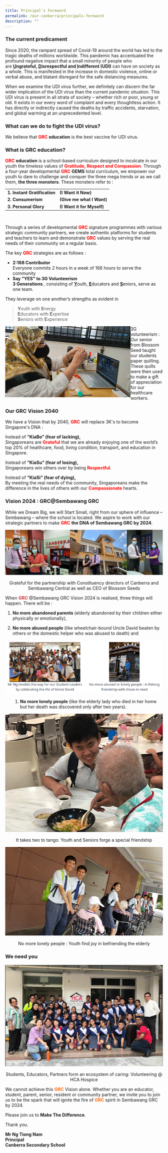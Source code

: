 ```yaml
---
title: Principal's Foreword
permalink: /our-canberra/principals-foreword
description: ""
---
```

<div>
<h3><strong>The current predicament</strong></h3>
<div>
<p>Since 2020, the rampant spread of Covid-19 around the world has led to the tragic deaths of millions worldwide. This pandemic has accentuated the profound negative impact that a small minority of people who are&nbsp;<strong><u>U</u>ngrateful,&nbsp;<u>D</u>isrespectful and&nbsp;<u>I</u>ndifferent (UDI)</strong> can have on society as a whole. This is manifested in the increase in domestic violence, online or verbal abuse, and blatant disregard for the safe distancing measures.</p>
<p>When we examine the UDI virus further, we definitely can discern the far wider implication of the UDI virus than the current pandemic situation. This UDI virus is present in all strata of society &ndash; whether rich or poor, young or old. It exists in our every word of complaint and every thoughtless action. It has directly or indirectly caused the deaths by traffic accidents, starvation, and global warming at an unprecedented level.</p>
</div>
</div>
<h3><strong>What can we do to fight the UDI virus?</strong></h3>
<p>We believe that&nbsp;<strong><span style="color: #ff0000;">GRC</span>&nbsp;education</strong> is the best vaccine for UDI virus.</p>
<h3><strong>What is GRC education?</strong></h3>
<div>
<div>
<p><span style="color: #ff0000;"><strong>GRC</strong></span>&nbsp;<strong>education</strong>&nbsp;is a school-based curriculum designed to inculcate in our youth the timeless values of&nbsp;<span style="color: #ff0000;"><strong>Gratitude, Respect and Compassion</strong>.</span> Through a four-year developmental&nbsp;<span style="color: #ff0000;"><strong>GRC</strong>&nbsp;</span><strong>GEMS</strong>&nbsp;total curriculum, we empower our youth to dare to challenge and conquer the three mega trends or as we call them,&nbsp;<strong>the three monsters</strong>. These monsters refer to :</p>
<table>
<tbody>
<tr>
<td><strong>1. Instant Gratification</strong></td>
<td><strong>(I Want it Now)</strong></td>
</tr>
<tr>
<td><strong>2. Consumerism</strong></td>
<td><strong>(Give me what I Want)</strong></td>
</tr>
<tr>
<td><strong>3. Personal Glory</strong></td>
<td><strong>(I Want it for Myself)</strong></td>
</tr>
</tbody>
</table>
<br />
<p>Through a series of developmental&nbsp;<span style="color: #ff0000;"><strong>GRC&nbsp;</strong></span>signature programmes with various strategic community partners, we create authentic platforms for students and teachers to learn and demonstrate&nbsp;<span style="color: #ff0000;"><strong>GRC&nbsp;</strong></span>values by serving the real needs of their community on a regular basis.</p>
<p>The key&nbsp;<span style="color: #ff0000;"><strong>GRC&nbsp;</strong></span>strategies are as follows :</p>
<div>
<ul>
<li><strong>2:168 Contributor</strong>
<div>Everyone commits 2 hours in a week of 168 hours to serve the community</div>
</li>
<li>
<div><strong>Say "YES" to 3G Volunteerism</strong></div>
<div><strong>3 Generations&nbsp;</strong>, consisting of&nbsp;<strong><u>Y</u></strong>outh,&nbsp;<strong><u>E</u></strong>ducators and&nbsp;<strong><u>S</u></strong>eniors, serve as one team.</div>
</li>
</ul>
</div>
<p>They leverage on one another&rsquo;s strengths as evident in&nbsp;</p>
<blockquote>
<p><strong>Y</strong>outh with&nbsp;<strong>E</strong>nergy<br /><strong>E</strong>ducators with&nbsp;<strong>E</strong>xpertise<br /><strong>S</strong>eniors with&nbsp;<strong>E</strong>xperience</p>
</blockquote>
<div>
<div style="float: left">
<img src="/images/PF1.png" />
</div>
<div>
<p>3G volunteerism : Our senior from Blossom Seed taught our students paper quilling. These quills were then used to make a gift of appreciation for our healthcare workers.</p>
</div>
<h3><strong>Our GRC Vision 2040</strong></h3>
<div>
<p>We have a Vision that by 2040,&nbsp;<span style="color: #ff0000;"><strong>GRC</strong>&nbsp;</span>will replace 3K's to become Singapore's DNA :</p>
<p>Instead of&nbsp;<strong>&ldquo;KiaBo&rdquo; (fear of lacking),<br /></strong>Singaporeans are&nbsp;<span style="color: #ff0000;"><strong>Grateful</strong>&nbsp;</span>that we are already enjoying one of the world&rsquo;s top 20% of healthcare, food, living condition, transport, and education in Singapore.</p>
<p>Instead of&nbsp;<strong>&ldquo;KiaSu&rdquo; (fear of losing),<br /></strong>Singaporeans win others over by being&nbsp;<span style="color: #ff0000;"><strong>Respectful</strong></span>.</p>
<p>Instead of&nbsp;<strong>&ldquo;KiaSi&rdquo; (fear of dying),<br /></strong>By meeting the real needs of the community, Singaporeans make the difference in the lives of others with our&nbsp;<span style="color: #ff0000;"><strong>Compassionate</strong>&nbsp;</span>hearts.</p>
<div>
<h3><strong>Vision 2024 : GRC@Sembawang GRC</strong></h3>
<div>
<p>While we Dream Big, we will Start Small, right from our sphere of influence &ndash; Sembawang &ndash; where the school is located. We aspire to work with our strategic partners to make&nbsp;<span style="color: #ff0000;"><strong>GRC</strong>&nbsp;</span><strong>the DNA of Sembawang GRC by 2024</strong>.</p>
</div>
</div>
<img src="/images/PF2.png">	
<p style="text-align: center;">Grateful for the partnership with Constituency directors of Canberra and Sembawang Central as well as CEO of Blossom Seeds</p>
	<p>When&nbsp;<strong><span style="color: #d13438;">GRC&nbsp;</span></strong>@Sembawang GRC Vision 2024 is realised, three things will happen. There will be :</p>
<div>
<ol>
<li>
<p><strong>No more abandoned parents&nbsp;</strong>(elderly abandoned by their children either physically or emotionally),</p>
</li>
<li>
<p><strong>No more abused people&nbsp;</strong>(like wheelchair-bound Uncle David beaten by others or the domestic helper who was abused to death) and</p>
</li>
</ol>
</div>
<img src="/images/pfpf.png">
<ol>
<ol>
<li><strong>No more lonely people&nbsp;</strong>(like the elderly lady who died in her home but her death was discovered only after two years).</li>
</ol>
</ol>
<img src="/images/PF5.png">
<p style="text-align: center;">It takes two to tango: Youth and Seniors forge a special friendship</p>
<img src="/images/PF6.png">
<p style="text-align: center;">No more lonely people : Youth find joy in befriending the elderly</p>
<h3><strong>We need you</strong></h3>
<img src="/images/PF7.png">
<p style="text-align: center;">Students, Educators, Partners form an ecosystem of caring: Volunteering @ HCA Hospice</p>
<div>
<div>
<p>We cannot achieve this&nbsp;<span style="color: #ff6600;"><strong>GRC</strong>&nbsp;</span>Vision alone. Whether you are an educator, student, parent, senior, resident or community partner, we invite you to join us to be the spark that will ignite the fire of&nbsp;<span style="color: #ff6600;"><strong>GRC</strong>&nbsp;</span>spirit in Sembawang GRC by 2024.</p>
<p>Please join us to&nbsp;<strong>Make The Difference</strong>.</p>
<p>Thank you.</p>
<p><strong>Mr Ng Tiong Nam<br /></strong><strong>Principal<br /></strong><strong>Canberra Secondary School</strong></p>
</div>
</div>